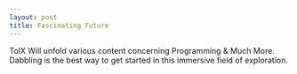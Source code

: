 ```yaml
---
layout: post
title: Fascinating Future
---
```


TolX Will unfold various content concerning Programming & Much More. Dabbling is the best way to get started in this immersive field of exploration.
